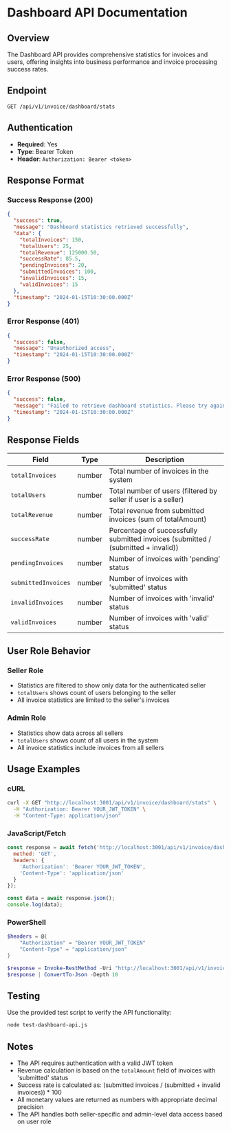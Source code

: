 # Dashboard API Documentation

## Overview
The Dashboard API provides comprehensive statistics for invoices and users, offering insights into business performance and invoice processing success rates.

## Endpoint
```
GET /api/v1/invoice/dashboard/stats
```

## Authentication
- **Required**: Yes
- **Type**: Bearer Token
- **Header**: `Authorization: Bearer <token>`

## Response Format

### Success Response (200)
```json
{
  "success": true,
  "message": "Dashboard statistics retrieved successfully",
  "data": {
    "totalInvoices": 150,
    "totalUsers": 25,
    "totalRevenue": 125000.50,
    "successRate": 85.5,
    "pendingInvoices": 20,
    "submittedInvoices": 100,
    "invalidInvoices": 15,
    "validInvoices": 15
  },
  "timestamp": "2024-01-15T10:30:00.000Z"
}
```

### Error Response (401)
```json
{
  "success": false,
  "message": "Unauthorized access",
  "timestamp": "2024-01-15T10:30:00.000Z"
}
```

### Error Response (500)
```json
{
  "success": false,
  "message": "Failed to retrieve dashboard statistics. Please try again later.",
  "timestamp": "2024-01-15T10:30:00.000Z"
}
```

## Response Fields

| Field | Type | Description |
|-------|------|-------------|
| `totalInvoices` | number | Total number of invoices in the system |
| `totalUsers` | number | Total number of users (filtered by seller if user is a seller) |
| `totalRevenue` | number | Total revenue from submitted invoices (sum of totalAmount) |
| `successRate` | number | Percentage of successfully submitted invoices (submitted / (submitted + invalid)) |
| `pendingInvoices` | number | Number of invoices with 'pending' status |
| `submittedInvoices` | number | Number of invoices with 'submitted' status |
| `invalidInvoices` | number | Number of invoices with 'invalid' status |
| `validInvoices` | number | Number of invoices with 'valid' status |

## User Role Behavior

### Seller Role
- Statistics are filtered to show only data for the authenticated seller
- `totalUsers` shows count of users belonging to the seller
- All invoice statistics are limited to the seller's invoices

### Admin Role
- Statistics show data across all sellers
- `totalUsers` shows count of all users in the system
- All invoice statistics include invoices from all sellers

## Usage Examples

### cURL
```bash
curl -X GET "http://localhost:3001/api/v1/invoice/dashboard/stats" \
  -H "Authorization: Bearer YOUR_JWT_TOKEN" \
  -H "Content-Type: application/json"
```

### JavaScript/Fetch
```javascript
const response = await fetch('http://localhost:3001/api/v1/invoice/dashboard/stats', {
  method: 'GET',
  headers: {
    'Authorization': 'Bearer YOUR_JWT_TOKEN',
    'Content-Type': 'application/json'
  }
});

const data = await response.json();
console.log(data);
```

### PowerShell
```powershell
$headers = @{
    "Authorization" = "Bearer YOUR_JWT_TOKEN"
    "Content-Type" = "application/json"
}

$response = Invoke-RestMethod -Uri "http://localhost:3001/api/v1/invoice/dashboard/stats" -Method GET -Headers $headers
$response | ConvertTo-Json -Depth 10
```

## Testing
Use the provided test script to verify the API functionality:
```bash
node test-dashboard-api.js
```

## Notes
- The API requires authentication with a valid JWT token
- Revenue calculation is based on the `totalAmount` field of invoices with 'submitted' status
- Success rate is calculated as: (submitted invoices / (submitted + invalid invoices)) * 100
- All monetary values are returned as numbers with appropriate decimal precision
- The API handles both seller-specific and admin-level data access based on user role
